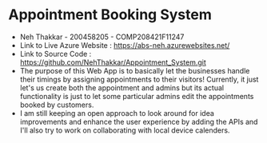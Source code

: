 # Appointment Booking System

- Neh Thakkar - 200458205 - COMP208421F11247
- Link to Live Azure Website : https://abs-neh.azurewebsites.net/ 
- Link to Source Code : https://github.com/NehThakkar/Appointment_System.git
- The purpose of this Web App is to basically let the businesses handle their timings by assigning appointments to their visitors! Currently, it just let's us create both the appointment and admins but its actual functionality is just to let some particular admins edit the appointments booked by customers. 
- I am still keeping an open approach to look around for idea improvements and enhance the user experience by adding the APIs and I'll also try to work on collaborating with local device calenders.
